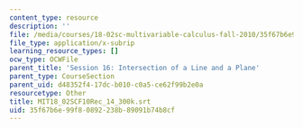 ```yaml
---
content_type: resource
description: ''
file: /media/courses/18-02sc-multivariable-calculus-fall-2010/35f67b6e99f80892238b89091b74b8cf_MIT18_02SCF10Rec_14_300k.srt
file_type: application/x-subrip
learning_resource_types: []
ocw_type: OCWFile
parent_title: 'Session 16: Intersection of a Line and a Plane'
parent_type: CourseSection
parent_uid: d48352f4-17dc-b010-c0a5-ce62f99b2e0a
resourcetype: Other
title: MIT18_02SCF10Rec_14_300k.srt
uid: 35f67b6e-99f8-0892-238b-89091b74b8cf
---
```

